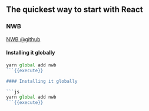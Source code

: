 ## The quickest way to start with React

### NWB

[NWB @github](https://github.com/insin/nwb#readme)

#### Installing it globally

```js
yarn global add nwb
```{{execute}}

#### Installing it globally

```js
yarn global add nwb
```{{execute}}

